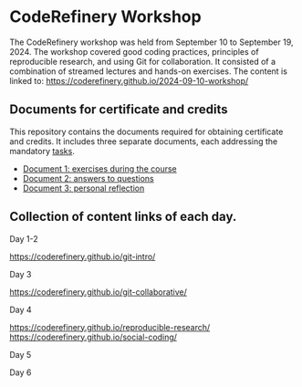 # CodeRefinery Workshop

The CodeRefinery workshop was held from September 10 to September 19, 2024. The workshop covered good coding practices, principles of reproducible research, and using Git for collaboration. It consisted of a combination of streamed lectures and hands-on exercises. The content is linked to: https://coderefinery.github.io/2024-09-10-workshop/

## Documents for certificate and credits

This repository contains the documents required for obtaining certificate and credits. It includes three separate documents, each addressing the mandatory [tasks](https://coderefinery.github.io/2024-09-10-workshop/certificates/). 

- [Document 1: exercises during the course](https://github.com/cmunozr/Miscelaneus/blob/main/CodeRefinery-gitworkshop/document_1.md)
- [Document 2: answers to questions](https://github.com/cmunozr/Miscelaneus/blob/main/CodeRefinery-gitworkshop/document_2.md)
- [Document 3: personal reflection](https://github.com/cmunozr/Miscelaneus/blob/main/CodeRefinery-gitworkshop/document_3.md)

## Collection of content links of each day.

Day 1-2

https://coderefinery.github.io/git-intro/

Day 3

https://coderefinery.github.io/git-collaborative/

Day 4

https://coderefinery.github.io/reproducible-research/
https://coderefinery.github.io/social-coding/

Day 5


Day 6
